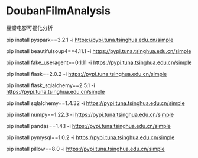 # DoubanFilmAnalysis
豆瓣电影可视化分析

pip install pyspark==3.2.1 -i https://pypi.tuna.tsinghua.edu.cn/simple

pip install beautifulsoup4==4.11.1 -i https://pypi.tuna.tsinghua.edu.cn/simple

pip install fake_useragent==0.1.11 -i https://pypi.tuna.tsinghua.edu.cn/simple

pip install flask==2.0.2 -i https://pypi.tuna.tsinghua.edu.cn/simple

pip install flask_sqlalchemy==2.5.1 -i https://pypi.tuna.tsinghua.edu.cn/simple

pip install sqlalchemy==1.4.32 -i https://pypi.tuna.tsinghua.edu.cn/simple

pip install numpy==1.22.3 -i https://pypi.tuna.tsinghua.edu.cn/simple

pip install pandas==1.4.1 -i https://pypi.tuna.tsinghua.edu.cn/simple

pip install pymysql==1.0.2 -i https://pypi.tuna.tsinghua.edu.cn/simple

pip install pillow==8.0 -i https://pypi.tuna.tsinghua.edu.cn/simple

